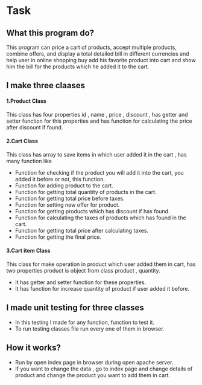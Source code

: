 # Task
## What this program do?
This program can price a cart of products, accept multiple products, combine offers, and display a total detailed bill in different currencies and help user in online shopping buy add his favorite product into cart and show him the bill for the products which he added it to the cart.
## I make three claases 
#### 1.Product Class
This class has four properties id , name , price , discount , has getter and setter function for this properties and has function for calculating the price after discount if found.
#### 2.Cart Class
This class has array to save items in which user added it in the cart , has many function like 
+ Function for checking if the product you will add it into the cart, you added it before or not, this function.
+ Function for adding product to the cart.
+	Function for getting total quantity of products in the cart. 
+ Function for getting total price before taxes.
+ Function for setting new offer for product.
+	Function for getting products which has discount if has found.
+	Function for calculating the taxes of products which has found in the cart.
+ Function for getting total price after calculating taxes.
+	Function for getting the final price.
#### 3.Cart item Class
This class for make operation in product which user added them in cart, has two properties product is object from class product , quantity.
+ It has getter and setter function for these properties.
+ It has function for increase quantity of product if user added it before.
## I made unit testing for three classes
+ In this testing I made for any function, function to test it.
+	To run testing classes file run every one of them in browser. 
## How it works?
+	Run by open index page in browser during open apache server.
+	If you want to change the data , go to index page and change details of product and change the product you want to add them in cart.  




